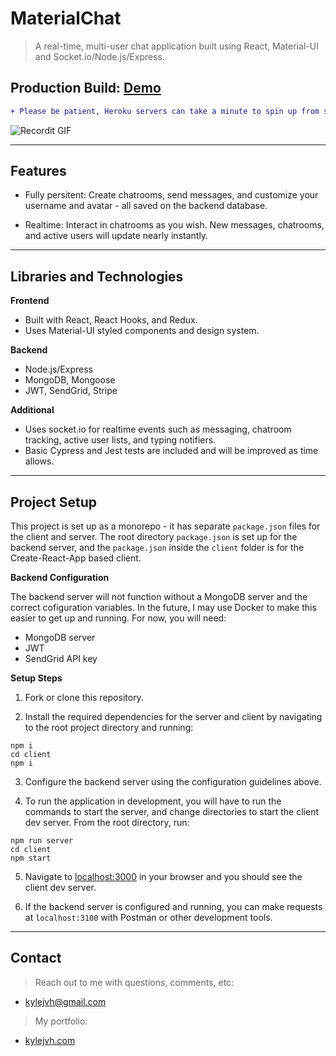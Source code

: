 # MaterialChat



> A real-time, multi-user chat application built using React, Material-UI and Socket.io/Node.js/Express. 

## **Production Build: <a href="https://kjvh-materialchat.herokuapp.com/login" target="_blank">Demo</a>**

```diff
+ Please be patient, Heroku servers can take a minute to spin up from sleep.
```

![Recordit GIF](http://g.recordit.co/ziudxn6SPn.gif)

---

## Features
 
- Fully persitent: Create chatrooms, send messages, and customize your username and avatar - all saved on the backend database.

- Realtime: Interact in chatrooms as you wish. New messages, chatrooms, and active users will update nearly instantly.

---

## Libraries and Technologies

**Frontend**
 
- Built with React, React Hooks, and Redux.
- Uses Material-UI styled components and design system.
    
**Backend**

- Node.js/Express
- MongoDB, Mongoose
- JWT, SendGrid, Stripe


**Additional**

- Uses socket.io for realtime events such as messaging, chatroom tracking, active user lists, and typing notifiers.
- Basic Cypress and Jest tests are included and will be improved as time allows. 

---

## Project Setup

This project is set up as a monorepo - it has separate `package.json` files for the client and server. 
The root directory `package.json` is set up for the backend server, and the `package.json` inside the `client` folder is for the Create-React-App based client.


**Backend Configuration**

The backend server will not function without a MongoDB server and the correct cofiguration variables. In the future, I may use Docker to make this easier to get up and running.
For now, you will need:

- MongoDB server
- JWT
- SendGrid API key

**Setup Steps**

1. Fork or clone this repository.

2. Install the required dependencies for the server and client by navigating to the root project directory and running:

 ```
 npm i
 cd client
 npm i
```

3. Configure the backend server using the configuration guidelines above.

4. To run the application in development, you will have to run the commands to start the server, and change directories to start the client dev server. From the root directory, run:

```
npm run server
cd client
npm start
```

5. Navigate to [localhost:3000](http://localhost:3000) in your browser and you should see the client dev server.

6. If the backend server is configured and running, you can make requests at `localhost:3100` with Postman or other development tools.

---

## Contact

> Reach out to me with questions, comments, etc: 
- kylejvh@gmail.com

> My portfolio: 
- <a href="https://www.kylejvh.com/" target="_blank">kylejvh.com</a>
